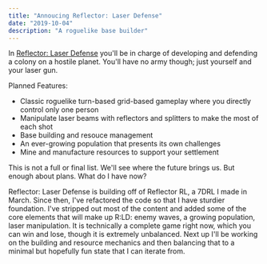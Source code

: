 ```yaml
---
title: "Annoucing Reflector: Laser Defense"
date: "2019-10-04"
description: "A roguelike base builder"
---
```


In <a href="https://mscottmoore.itch.io/reflector" target="_blank">Reflector: Laser Defense</a> you'll be in charge of developing and defending a colony on a hostile planet. You'll have no army though; just yourself and your laser gun.

Planned Features:

- Classic roguelike turn-based grid-based gameplay where you directly control only one person
- Manipulate laser beams with reflectors and splitters to make the most of each shot
- Base building and resouce management
- An ever-growing population that presents its own challenges
- Mine and manufacture resources to support your settlement

This is not a full or final list. We'll see where the future brings us. But enough about plans. What do I have now?

Reflector: Laser Defense is building off of Reflector RL, a 7DRL I made in March. Since then, I've refactored the code so that I have sturdier foundation. I've stripped out most of the content and added some of the core elements that will make up R:LD: enemy waves, a growing population, laser manipulation. It is technically a complete game right now, which you can win and lose, though it is extremely unbalanced. Next up I'll be working on the building and resource mechanics and then balancing that to a minimal but hopefully fun state that I can iterate from.